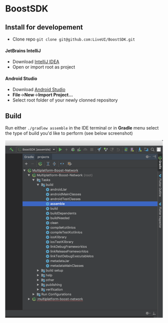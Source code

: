 # BoostSDK

## Install for developement

* Clone repo `git clone git@github.com:LiveUI/BoostSDK.git`

#### JetBrains IntelliJ

* Download [IntelliJ IDEA](https://www.jetbrains.com/idea/download/#section=mac)
* Open or import root as project

#### Android Studio

* Download [Android Studio](https://developer.android.com/studio/)
* **File**->**New**->**Import Project...**
* Select root folder of your newly clonned repository

## Build

Run either `./gradlew assemble` in the IDE terminal or in **Gradle** menu select the type of build you'd like to perform (see below screenshot)

![Gradle menu](https://github.com/LiveUI/BoostSDK/raw/master/Other/Images/build.png)
